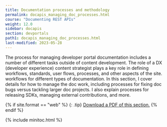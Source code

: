 ```yaml
---
title: Documentation processes and methodology
permalink: docapis_managing_doc_processes.html
course: "Documenting REST APIs"
weight: 12.0
sidebar: docapis
section: devportals
path1: docapis_managing_doc_processes.html
last-modified: 2023-05-28
---
```


The process for managing developer portal documentation includes a number of different tasks outside of content development. The role of a DX (developer experience) content strategist plays a key role in defining workflows, standards, user flows, processes, and other aspects of the site. workflows for different types of documentation. In this section, I cover details for how to manage the doc work, including processes for fixing doc bugs versus tackling larger doc projects. I also explain processes for releasing SDKs, managing external contributions, and more.

{% if site.format == "web" %}
{: .tip}
<a class="noCrossRef" href="https://s3.us-west-1.wasabisys.com/learnapidoc-outputs/docapis_thirteen.pdf"><i class="fa fa-file-pdf-o"></i> Download a PDF of this section.</a>
{% endif %}

{% include minitoc.html %}
